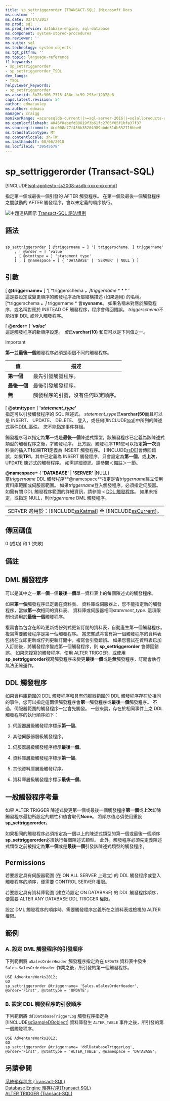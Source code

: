 ```yaml
---
title: sp_settriggerorder (TRANSACT-SQL) |Microsoft Docs
ms.custom: ''
ms.date: 03/14/2017
ms.prod: sql
ms.prod_service: database-engine, sql-database
ms.component: system-stored-procedures
ms.reviewer: ''
ms.suite: sql
ms.technology: system-objects
ms.tgt_pltfrm: ''
ms.topic: language-reference
f1_keywords:
- sp_settriggerorder
- sp_settriggerorder_TSQL
dev_langs:
- TSQL
helpviewer_keywords:
- sp_settriggerorder
ms.assetid: 8b75c906-7315-486c-bc59-293ef12078e8
caps.latest.revision: 54
author: edmacauley
ms.author: edmaca
manager: craigg
monikerRange: =azuresqldb-current||>=sql-server-2016||=sqlallproducts-allversions||>=sql-server-linux-2017
ms.openlocfilehash: 4045f8abefd08019f3b61fc2705f05f1bfa37f37
ms.sourcegitcommit: 4cd008a77f456b35204989bbdd31db352716bbe6
ms.translationtype: MT
ms.contentlocale: zh-TW
ms.lasthandoff: 08/06/2018
ms.locfileid: "39545578"
---
```

# <a name="spsettriggerorder-transact-sql"></a>sp_settriggerorder (Transact-SQL)
[!INCLUDE[tsql-appliesto-ss2008-asdb-xxxx-xxx-md](../../includes/tsql-appliesto-ss2008-asdb-xxxx-xxx-md.md)]

  指定第一個或最後一個引發的 AFTER 觸發程序。 在第一個及最後一個觸發程序之間啟動的 AFTER 觸發程序，會以未定義的順序執行。  
  
 ![主題連結圖示](../../database-engine/configure-windows/media/topic-link.gif "主題連結圖示") [Transact-SQL 語法慣例](../../t-sql/language-elements/transact-sql-syntax-conventions-transact-sql.md)  
  
## <a name="syntax"></a>語法  
  
```  
  
sp_settriggerorder [ @triggername = ] '[ triggerschema. ] triggername'   
    , [ @order = ] 'value'   
    , [ @stmttype = ] 'statement_type'   
    [ , [ @namespace = ] { 'DATABASE' | 'SERVER' | NULL } ]  
```  
  
## <a name="arguments"></a>引數  
 [  **@triggername=** ] **'**[ *triggerschema ***。**]*triggername * * * '**  
 這是要設定或變更順序的觸發程序及所屬結構描述 (如果適用) 的名稱。 [*triggerschema ***。**]* triggername * 會**sysname**。 如果名稱未對應於觸發程序，或名稱對應於 INSTEAD OF 觸發程序，程序會傳回錯誤。 *triggerschema*不能指定 DDL 或登入觸發程序。  
  
 [ **@order=** ] **'***value***'**  
 這是觸發程序的新順序設定。 *值*已**varchar(10)** 和它可以是下列值之一。  
  
> [!IMPORTANT]  
>  **第一**並**最後一個**觸發程序必須是兩個不同的觸發程序。  
  
|值|描述|  
|-----------|-----------------|  
|**第一個**|最先引發觸發程序。|  
|**最後一個**|最後引發觸發程序。|  
|**無**|觸發程序的引發，沒有任何既定順序。|  
  
 [  **@stmttype=** ] **'***statement_type***'**  
 指定可以引發觸發程序的 SQL 陳述式。 *statement_type*已**varchar(50**而且可以是 INSERT、 UPDATE、 DELETE、 登入，或任何[!INCLUDE[tsql](../../includes/tsql-md.md)]中所列的陳述式事件[DDL 事件](../../relational-databases/triggers/ddl-events.md)。 您不能指定事件群組。  
  
 觸發程序可以指定為**第一**或是**最後一個**陳述式類型，該觸發程序已定義為該陳述式類型的觸發程序之後，才觸發程序。 比方說，觸發程序**TR1**您可以指定**第一次**資料表的插入**T1**如果**TR1**定義為 INSERT 觸發程序。 [!INCLUDE[ssDE](../../includes/ssde-md.md)]會傳回錯誤，如果**TR1**，其中已定義為 INSERT 觸發程序，只會設定為**第一個**，或**上次**，UPDATE 陳述式的觸發程序。 如需詳細資訊，請參閱＜備註＞一節。  
  
 **@namespace=** { **'DATABASE'** | **'SERVER'** |NULL}  
 當*triggername* DDL 觸發程序**@namespace**指定是否*triggername*建立使用資料庫範圍或伺服器範圍。 如果*triggername*登入觸發程序，必須指定伺服器。 如需有關 DDL 觸發程序範圍的詳細資訊，請參閱 < [DDL 觸發程序](../../relational-databases/triggers/ddl-triggers.md)。 如果未指定，或指定 NULL，則*triggername* DML 觸發程序。  
  
||  
|-|  
|SERVER 適用於：[!INCLUDE[ssKatmai](../../includes/sskatmai-md.md)] 至 [!INCLUDE[ssCurrent](../../includes/sscurrent-md.md)]。|  
  
## <a name="return-code-values"></a>傳回碼值  
 0 (成功) 和 1 (失敗)  
  
## <a name="remarks"></a>備註  
  
## <a name="dml-triggers"></a>DML 觸發程序  
 可以是其中之一**第一個**一個**最後一個**單一資料表上的每個陳述式的觸發程序。  
  
 如果**第一個**觸發程序已定義在資料表、 資料庫或伺服器上，您不能指定新的觸發程序，當做**第一次**相同的資料表、 資料庫或伺服器相同*statement_type*. 這項限制也適用於**最後一個**觸發程序。  
  
 複寫會為包含在即時更新或佇列式更新訂閱的資料表，自動產生第一個觸發程序。 複寫需要觸發程序是第一個觸發程序。 當您嘗試將含有第一個觸發程序的資料表包括在立即更新或佇列更新訂閱中，複寫會引發錯誤。 如果您嘗試在資料表已加入訂閱後，將觸發程序變成第一個觸發程序，則 **sp_settriggerorder** 會傳回錯誤。 如果您複寫的觸發程序，使用 ALTER TRIGGER，或使用**sp_settriggerorder**複寫觸發程序來變更**最後一個**或是**無**觸發程序，訂閱會執行無法正確運作。  
  
## <a name="ddl-triggers"></a>DDL 觸發程序  
 如果資料庫範圍的 DDL 觸發程序和具有伺服器範圍的 DDL 觸發程序存在於相同的事件，您可以指定這兩個觸發程序會**第一**觸發程序或**最後一個**觸發程序。 不過，伺服器範圍的觸發程序一定會先觸發。 一般來說，存在於相同事件上之 DDL 觸發程序的執行順序如下：  
  
1.  伺服器層級觸發程序標示**第一個**。  
  
2.  其他伺服器層級觸發程序。  
  
3.  伺服器層級觸發程序標示**最後一個**。  
  
4.  資料庫層級觸發程序標示**第一個**。  
  
5.  其他資料庫層級觸發程序。  
  
6.  資料庫層級觸發程序標示**最後一個**。  
  
## <a name="general-trigger-considerations"></a>一般觸發程序考量  
 如果 ALTER TRIGGER 陳述式變更第一個或最後一個觸發程序**第一個**或**上次**卸除觸發程序最初所設定的屬性和值會取代**None**。 將順序值必須使用重設**sp_settriggerorder**。  
  
 如果相同的觸發程序必須指定為一個以上的陳述式類型的第一個或最後一個順序**sp_settriggerorder**必須執行每個陳述式類型。 此外，觸發程序必須先定義陳述式類型之前被指定為**第一個**或是**最後一個**引發該陳述式類型的觸發程序。  
  
## <a name="permissions"></a>Permissions  
 若要設定具有伺服器範圍 (在 ON ALL SERVER 上建立) 的 DDL 觸發程序或登入觸發程序的順序，便需要 CONTROL SERVER 權限。  
  
 若要設定具有資料庫範圍 (建立時設定 ON DATABASE) 的 DDL 觸發程序順序，便需要 ALTER ANY DATABASE DDL TRIGGER 權限。  
  
 設定 DML 觸發程序的順序時，需要觸發程序定義所在之資料表或檢視的 ALTER 權限。  
  
## <a name="examples"></a>範例  
  
### <a name="a-setting-the-firing-order-for-a-dml-trigger"></a>A. 設定 DML 觸發程序的引發順序  
 下列範例將 `uSalesOrderHeader` 觸發程序指定為在 `UPDATE` 資料表中發生 `Sales.SalesOrderHeader` 作業之後，所引發的第一個觸發程序。  
  
```  
USE AdventureWorks2012;  
GO  
sp_settriggerorder @triggername= 'Sales.uSalesOrderHeader', @order='First', @stmttype = 'UPDATE';  
```  
  
### <a name="b-setting-the-firing-order-for-a-ddl-trigger"></a>B. 設定 DDL 觸發程序的引發順序  
 下列範例將 `ddlDatabaseTriggerLog` 觸發程序指定為 [!INCLUDE[ssSampleDBobject](../../includes/sssampledbobject-md.md)] 資料庫發生 `ALTER_TABLE` 事件之後，所引發的第一個觸發程序。  
  
```  
USE AdventureWorks2012;  
GO  
sp_settriggerorder @triggername= 'ddlDatabaseTriggerLog', @order='First', @stmttype = 'ALTER_TABLE', @namespace = 'DATABASE';  
```  
  
## <a name="see-also"></a>另請參閱  
 [系統預存程序 &#40;Transact-SQL&#41;](../../relational-databases/system-stored-procedures/system-stored-procedures-transact-sql.md)   
 [Database Engine 預存程序&#40;Transact SQL&#41;](../../relational-databases/system-stored-procedures/database-engine-stored-procedures-transact-sql.md)   
 [ALTER TRIGGER &#40;Transact-SQL&#41;](../../t-sql/statements/alter-trigger-transact-sql.md)  
  
  
